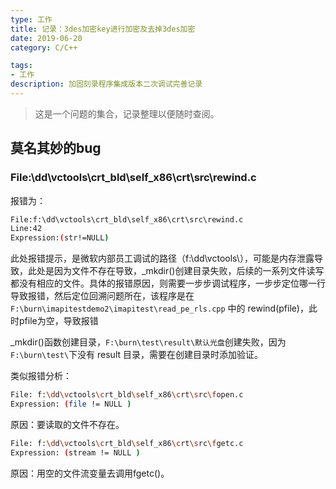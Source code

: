 ```yaml
---
type: 工作
title: 记录：3des加密key进行加密及去掉3des加密
date: 2019-06-20
category: C/C++

tags:
- 工作
description: 加固刻录程序集成版本二次调试完善记录
---
```

>这是一个问题的集合，记录整理以便随时查阅。

## 莫名其妙的bug

### File:\dd\vctools\crt_bld\self_x86\crt\src\rewind.c

报错为：
```sh
File:f:\dd\vctools\crt_bld\self_x86\crt\src\rewind.c
Line:42
Expression:(str!=NULL)
```
此处报错提示，是微软内部员工调试的路径（f:\dd\vctools\），可能是内存泄露导致，此处是因为文件不存在导致，_mkdir()创建目录失败，后续的一系列文件读写都没有相应的文件。具体的报错原因，则需要一步步调试程序，一步步定位哪一行导致报错，然后定位回溯问题所在，该程序是在 `F:\burn\imapitestdemo2\imapitest\read_pe_rls.cpp` 中的 rewind(pfile)，此时pfile为空，导致报错

_mkdir()函数创建目录，`F:\burn\test\result\默认光盘`创建失败，因为`F:\burn\test\`下没有  result 目录，需要在创建目录时添加验证。


类似报错分析：

```sh
File: f:\dd\vctools\crt_bld\self_x86\crt\src\fopen.c
Expression: (file != NULL )
```
原因：要读取的文件不存在。


```sh
File: f:\dd\vctools\crt_bld\self_x86\crt\src\fgetc.c
Expression: (stream != NULL )
```
原因：用空的文件流变量去调用fgetc()。